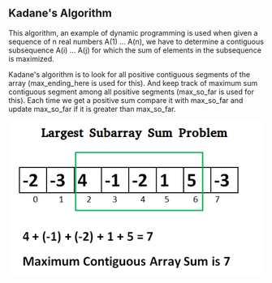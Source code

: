 ## Kadane's Algorithm
This algorithm, an example of dynamic programming is used when given a sequence of n real numbers A(1) … A(n), we have to determine a
contiguous subsequence A(i) … A(j) for which the sum of elements in the subsequence is maximized.


Kadane's algorithm is to look for all positive contiguous segments of the array (max_ending_here is used for this). And keep track of
maximum sum contiguous segment among all positive segments (max_so_far is used for this). Each time we get a positive sum compare it 
with max_so_far and update max_so_far if it is greater than max_so_far.

![](kadane-Algorithm.png)